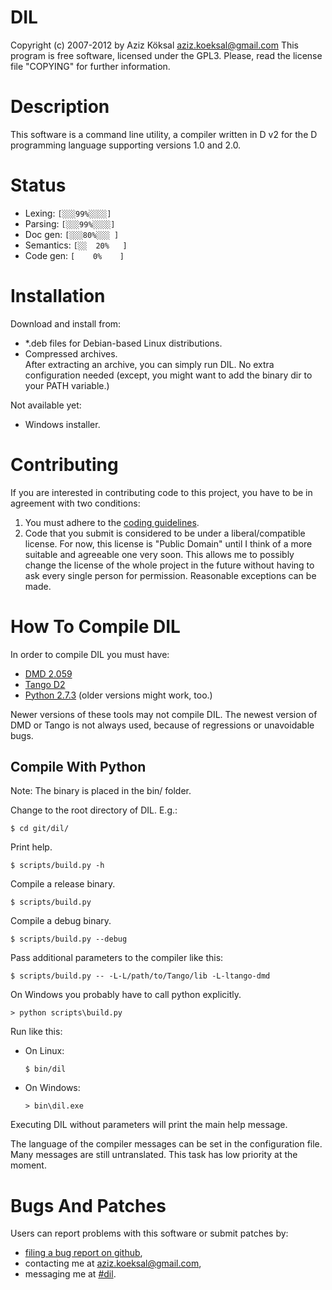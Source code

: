 DIL
===
Copyright (c) 2007-2012 by Aziz Köksal <aziz.koeksal@gmail.com>
This program is free software, licensed under the GPL3.
Please, read the license file "COPYING" for further information.

Description
===========
This software is a command line utility, a compiler written in D v2
for the D programming language supporting versions 1.0 and 2.0.

Status
======
  * Lexing: `[░░░99%░░░░]`
  * Parsing: `[░░░99%░░░░]`
  * Doc gen: `[░░░80%░░░ ]`
  * Semantics: `[░░  20%   ]`
  * Code gen: `[    0%    ]`

Installation
============
Download and install from:

  * *.deb files for Debian-based Linux distributions.
  * Compressed archives.<br/>
    After extracting an archive, you can simply run DIL.
    No extra configuration needed (except, you might want to add the binary dir
    to your PATH variable.)

Not available yet:

  * Windows installer.

Contributing
============
If you are interested in contributing code to this project,
you have to be in agreement with two conditions:

  1. You must adhere to the [coding guidelines](wiki/codingrules.wiki).
  2. Code that you submit is considered to be under a liberal/compatible
     license. For now, this license is "Public Domain" until I think of a
     more suitable and agreeable one very soon.
     This allows me to possibly change the license of the whole project
     in the future without having to ask every single person for permission.
     Reasonable exceptions can be made.

How To Compile DIL
==================
In order to compile DIL you must have:

  * [DMD 2.059](http://dlang.org/changelog.html#new2_059)
  * [Tango D2](https://github.com/SiegeLord/Tango-D2/tree/163b40eb20906c9e8dd55de7b97594cee0a1db0f)
  * [Python 2.7.3](http://www.python.org/getit/releases/2.7.3/)
    (older versions might work, too.)

Newer versions of these tools may not compile DIL. The newest version of DMD
or Tango is not always used, because of regressions or unavoidable bugs.

Compile With Python
-----------------------
Note: The binary is placed in the bin/ folder.

Change to the root directory of DIL. E.g.:

    $ cd git/dil/

Print help.

    $ scripts/build.py -h

Compile a release binary.

    $ scripts/build.py

Compile a debug binary.

    $ scripts/build.py --debug

Pass additional parameters to the compiler like this:

    $ scripts/build.py -- -L-L/path/to/Tango/lib -L-ltango-dmd


On Windows you probably have to call python explicitly.

    > python scripts\build.py

Run like this:

  * On Linux:

        $ bin/dil

  * On Windows:

        > bin\dil.exe

Executing DIL without parameters will print the main help message.

The language of the compiler messages can be set in the configuration file.
Many messages are still untranslated. This task has low priority at the moment.

Bugs And Patches
================
Users can report problems with this software or submit patches by:

  * [filing a bug report on github](https://github.com/azizk/dil/issues),
  * contacting me at <aziz.koeksal@gmail.com>,
  * messaging me at [#dil](irc://freenode.net:8001/dil).
